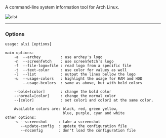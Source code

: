 A command-line system information tool for Arch Linux.

![alsi](https://user-images.githubusercontent.com/614513/32417155-cb11a434-c25d-11e7-9bdb-5ec79f4f91d1.png)

----

### Options

```
usage: alsi [options]

main options:
    -a  --archey         : use archey's logo
    -n  --screenfetch    : use screenfetch's logo
    -f  --file-logo=file : read logo from a specific file
    -t  --text-color     : use color for values as well
    -l  --list           : output the lines bellow the logo
    -u  --usage-colors   : highlight the usage for RAM and HDD
        --usage-bcolors  : same as above, but with bold colors

    --bold=[color]       : change the bold color
    --normal=[color]     : change the normal color
    --[color]            : set color1 and color2 at the same color.

    Available colors are: black, red, green yellow,
                          blue, purple, cyan and white
other options:
    -s --screenshot     : take a screenshot
       --update-config  : update the configuration file
       --noconfig       : don't load the configuration file
```
